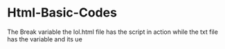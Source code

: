 # Html-Basic-Codes
The Break variable
the lol.html file has the script in action while the txt file has the variable and its ue

